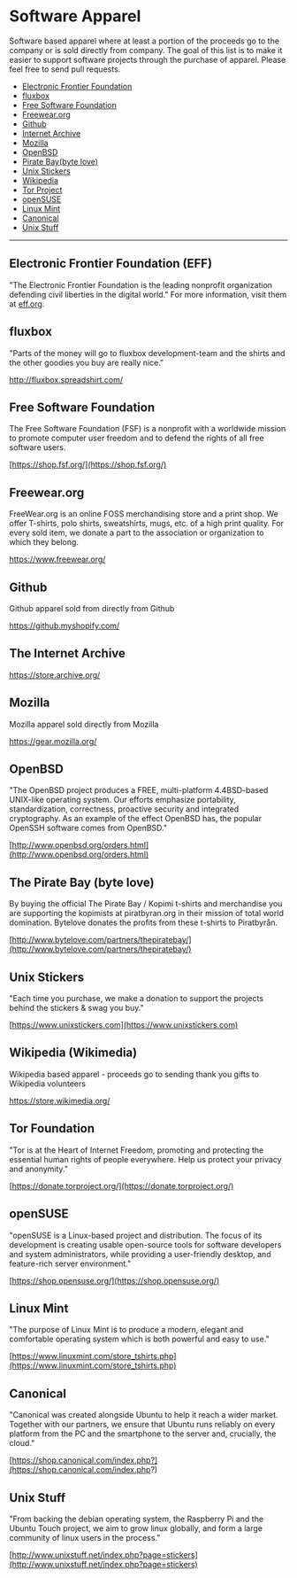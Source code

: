 # Software Apparel
Software based apparel where at least a portion of the proceeds go to the company or is sold directly from company. The goal of this list is to make it easier to support software projects through the purchase of apparel. Please feel free to send pull requests.

- [Electronic Frontier Foundation](https://supporters.eff.org/shop)
- [fluxbox](http://fluxbox.spreadshirt.com/)
- [Free Software Foundation](https://shop.fsf.org/)
- [Freewear.org](https://www.freewear.org/)
- [Github](https://github.myshopify.com/)
- [Internet Archive](https://store.archive.org/)
- [Mozilla](https://gear.mozilla.org/)
- [OpenBSD](http://www.openbsd.org/orders.html)
- [Pirate Bay(byte love)](http://www.bytelove.com/partners/thepiratebay/)
- [Unix Stickers](http://www.unixstickers.com/)
- [Wikipedia](https://store.wikimedia.org/)
- [Tor Project](https://donate.torproject.org/)
- [openSUSE](https://shop.opensuse.org/)
- [Linux Mint](https://www.linuxmint.com/store_tshirts.php)
- [Canonical](https://shop.canonical.com/index.php?)
- [Unix Stuff](http://www.unixstuff.net/index.php?page=stickers)

---

## Electronic Frontier Foundation (EFF)
"The Electronic Frontier Foundation is the leading nonprofit organization defending civil liberties in the digital world." For more information, visit them at [eff.org](https://eff.org).

## fluxbox
"Parts of the money will go to fluxbox development-team and the shirts and the other goodies you buy are really nice."

http://fluxbox.spreadshirt.com/

## Free Software Foundation
The Free Software Foundation (FSF) is a nonprofit with a worldwide mission to promote computer user freedom and to defend the rights of all free software users.

[https://shop.fsf.org/](https://shop.fsf.org/)

## Freewear.org
FreeWear.org is an online FOSS merchandising store and a print shop. We offer T-shirts, polo shirts, sweatshirts, mugs, etc. of a high print quality. For every sold item, we donate a part to the association or organization to which they belong.

https://www.freewear.org/

## Github
Github apparel sold from directly from Github

https://github.myshopify.com/

## The Internet Archive

https://store.archive.org/

## Mozilla

Mozilla apparel sold directly from Mozilla

https://gear.mozilla.org/

## OpenBSD
"The OpenBSD project produces a FREE, multi-platform 4.4BSD-based UNIX-like operating system. Our efforts emphasize portability, standardization, correctness, proactive security and integrated cryptography. As an example of the effect OpenBSD has, the popular OpenSSH software comes from OpenBSD."

[http://www.openbsd.org/orders.html](http://www.openbsd.org/orders.html)

## The Pirate Bay (byte love)

By buying the official The Pirate Bay / Kopimi t-shirts and merchandise you are supporting the kopimists at piratbyran.org in their mission of total world domination. Bytelove donates the profits from these t-shirts to Piratbyrån.

[http://www.bytelove.com/partners/thepiratebay/](http://www.bytelove.com/partners/thepiratebay/)

## Unix Stickers
"Each time you purchase, we make a donation to support the projects behind the stickers & swag you buy."

[https://www.unixstickers.com](https://www.unixstickers.com)

## Wikipedia (Wikimedia)
Wikipedia based apparel - proceeds go to sending thank you gifts to Wikipedia volunteers

https://store.wikimedia.org/

## Tor Foundation
"Tor is at the Heart of Internet Freedom, promoting and protecting the essential human rights of people everywhere. Help us protect your privacy and anonymity."

[https://donate.torproject.org/](https://donate.torproject.org/)

## openSUSE
"openSUSE is a Linux-based project and distribution. The focus of its development is creating usable open-source tools for software developers and system administrators, while providing a user-friendly desktop, and feature-rich server environment."

[https://shop.opensuse.org/](https://shop.opensuse.org/)

## Linux Mint
"The purpose of Linux Mint is to produce a modern, elegant and comfortable operating system which is both powerful and easy to use."

[https://www.linuxmint.com/store_tshirts.php](https://www.linuxmint.com/store_tshirts.php)

## Canonical
"Canonical was created alongside Ubuntu to help it reach a wider market. Together with our partners, we ensure that Ubuntu runs reliably on every platform from the PC and the smartphone to the server and, crucially, the cloud."

[https://shop.canonical.com/index.php?](https://shop.canonical.com/index.php?)

## Unix Stuff
"From backing the debian operating system, the Raspberry Pi and the Ubuntu Touch project, we aim to grow linux globally, and form a large community of linux users in the process."

[http://www.unixstuff.net/index.php?page=stickers](http://www.unixstuff.net/index.php?page=stickers)
